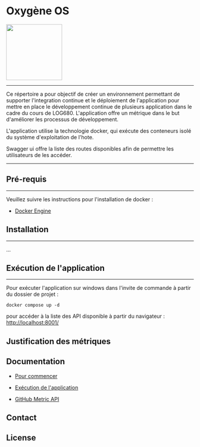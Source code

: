 # Oxygène OS

<img src="lien img" width="150" height="150">

----

Ce répertoire a pour objectif de créer un environnement permettant de supporter l'integration continue et le déploiement de l'application  pour mettre en place le développement continue de plusieurs application dans le cadre du cours de LOG680. L'application offre un métrique dans le but d'améliorer les processus de développement.

L'application utilise la technologie docker, qui exécute des conteneurs isolé du système d'exploitation de l'hote.

Swagger ui offre la liste des routes disponibles afin de permettre les utilisateurs de les accéder.

----

## Pré-requis

----

Veuillez suivre les instructions pour l'installation de docker :

- [Docker Engine]


[Docker Engine]:(https://docs.docker.com/engine/install/)


## Installation

----

...


## Exécution de l'application

----

Pour exécuter l'application sur windows dans l'invite de commande à partir du dossier de projet :  
```
docker compose up -d
```


pour accéder à la liste des API disponible à partir du navigateur :
[http://localhost:8001/](http://localhost:8001/)


## Justification des métriques




## Documentation

- [Pour commencer]()

- [Exécution de l'application]()

- [GitHub Metric API]()



## Contact






## License

